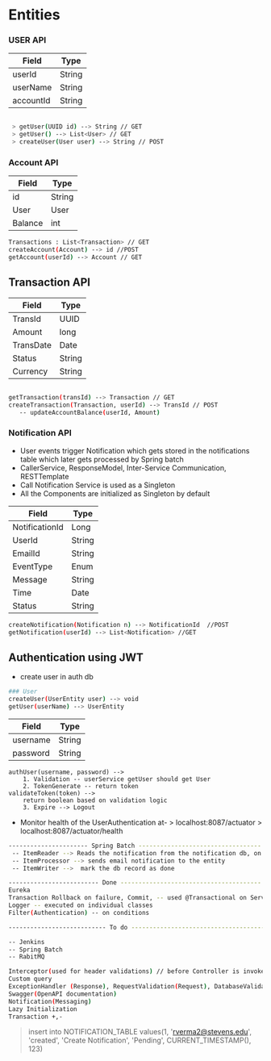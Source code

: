 # Entities
### USER API
 
| Field | Type |
| ------ | ------ |
| userId | String |
| userName | String |
| accountId | String |
```bash 

 > getUser(UUID id) --> String // GET
 > getUser() --> List<User> // GET
 > createUser(User user) --> String // POST
```
### Account API
| Field | Type |
| ------ | ------ |
|id| String|
|User| User|
|Balance| int|
```bash
Transactions : List<Transaction> // GET
createAccount(Account) --> id //POST
getAccount(userId) --> Account // GET
```

## Transaction API

| Field | Type |
| ------ | ------ |
|TransId| UUID|
|Amount|long|
|TransDate|Date|
|Status|String|
|Currency|String|
```bash

getTransaction(transId) --> Transaction // GET
createTransaction(Transaction, userId) --> TransId // POST
   -- updateAccountBalance(userId, Amount)
```
### Notification API 
- User events trigger Notification which gets stored in the notifications table which later gets processed by Spring batch
- CallerService, ResponseModel, Inter-Service Communication, RESTTemplate
- Call Notification Service is used as a Singleton
- All the Components are initialized as Singleton by default


| Field | Type |
| ------ | ------ |
|NotificationId | Long|
|UserId| String|
|EmailId| String|
|EventType| Enum|
|Message|String|
|Time| Date|
|Status| String|
```bash
createNotification(Notification n) --> NotificationId  //POST
getNotification(userId) --> List<Notification> //GET
```

## Authentication using JWT
 - create user in auth db
```bash
### User
createUser(UserEntity user) --> void
getUser(userName) --> UserEntity
```
| Field | Type |
| ------ | ------ |
|username| String|
|password| String|

    authUser(username, password) -->
        1. Validation -- userService getUser should get User
        2. TokenGenerate -- return token
    validateToken(token) -->
        return boolean based on validation logic
        3. Expire --> Logout

- Monitor health of the UserAuthentication at- > localhost:8087/actuator > localhost:8087/actuator/health

```bash
---------------------- Spring Batch ----------------------------------
 -- ItemReader --> Reads the notification from the notification db, on corresponding time intervals
 -- ItemProcessor --> sends email notification to the entity
 -- ItemWriter -->  mark the db record as done
```
```bash
------------------------- Done ---------------------------------------
Eureka
Transaction Rollback on failure, Commit, -- used @Transactional on ServiceImpl
Logger -- executed on individual classes
Filter(Authentication) -- on conditions
```
```bash
--------------------------- To do --------------------------------------------

-- Jenkins
-- Spring Batch
-- RabitMQ

Interceptor(used for header validations) // before Controller is invoked
Custom query
ExceptionHandler (Response), RequestValidation(Request), DatabaseValidation(Not null, username different )
Swagger(OpenAPI documentation)
Notification(Messaging)
Lazy Initialization
Transaction +,-

```
> insert into NOTIFICATION_TABLE values(1, 'rverma2@stevens.edu', 'created', 'Create Notification', 'Pending',  CURRENT_TIMESTAMP(), 123)
